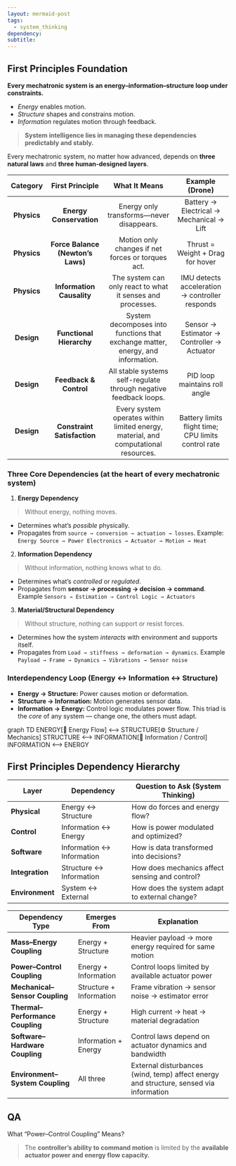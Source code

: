 ```yaml
---
layout: mermaid-post
tags:
  - system_thinking
dependency:
subtitle:
---
```

## First Principles Foundation
**Every mechatronic system is an energy–information–structure loop under constraints.**
- _Energy_ enables motion.
- _Structure_ shapes and constrains motion.
- _Information_ regulates motion through feedback.
> **System intelligence lies in managing these dependencies predictably and stably.**
   
Every mechatronic system, no matter how advanced, depends on **three natural laws** and **three human-designed layers**.

| **Category** | **First Principle**               | **What It Means**                                                                 | **Example (Drone)**                              |
|:------------:|:---------------------------------:|:----------------------------------------------------------------------------------:|:------------------------------------------------:|
| **Physics**  | **Energy Conservation**           | Energy only transforms—never disappears.                                           | Battery → Electrical → Mechanical → Lift         |
| **Physics**  | **Force Balance (Newton’s Laws)** | Motion only changes if net forces or torques act.                                  | Thrust = Weight + Drag for hover                 |
| **Physics**  | **Information Causality**         | The system can only react to what it senses and processes.                         | IMU detects acceleration → controller responds   |
| **Design**   | **Functional Hierarchy**          | System decomposes into functions that exchange matter, energy, and information.    | Sensor → Estimator → Controller → Actuator       |
| **Design**   | **Feedback & Control**            | All stable systems self-regulate through negative feedback loops.                  | PID loop maintains roll angle                    |
| **Design**   | **Constraint Satisfaction**       | Every system operates within limited energy, material, and computational resources.| Battery limits flight time; CPU limits control rate |

### **Three Core Dependencies (at the heart of every mechatronic system)**
1. **Energy Dependency**
> Without energy, nothing moves.
- Determines what’s _possible_ physically.
- Propagates from `source → conversion → actuation → losses`.
Example:
`Energy Source → Power Electronics → Actuator → Motion → Heat`

2. **Information Dependency**
> Without information, nothing knows what to do.
- Determines what’s _controlled_ or _regulated_.
- Propagates from **sensor → processing → decision → command**.
Example
`Sensors → Estimation → Control Logic → Actuators`

3. **Material/Structural Dependency**
> Without structure, nothing can support or resist forces.
- Determines how the system _interacts_ with environment and supports itself.
- Propagates from `Load → stiffness → deformation → dynamics`.
Example
`Payload → Frame → Dynamics → Vibrations → Sensor noise`
### Interdependency Loop (Energy ↔ Information ↔ Structure)
- **Energy → Structure:** Power causes motion or deformation.
- **Structure → Information:** Motion generates sensor data.
- **Information → Energy:** Control logic modulates power flow.
This triad is the _core_ of any system — change one, the others must adapt.

<div class="mermaid">
graph TD
    ENERGY[🔋 Energy Flow] <--> STRUCTURE[⚙️ Structure / Mechanics]
    STRUCTURE <--> INFORMATION[🧠 Information / Control]
    INFORMATION <--> ENERGY
</div>

## **First Principles Dependency Hierarchy**

| **Layer**       | **Dependency**            | **Question to Ask (System Thinking)**          |
| --------------- | ------------------------- | ---------------------------------------------- |
| **Physical**    | Energy ↔ Structure        | How do forces and energy flow?                 |
| **Control**     | Information ↔ Energy      | How is power modulated and optimized?          |
| **Software**    | Information ↔ Information | How is data transformed into decisions?        |
| **Integration** | Structure ↔ Information   | How does mechanics affect sensing and control? |
| **Environment** | System ↔ External         | How does the system adapt to external change?  |


|**Dependency Type**|**Emerges From**|**Explanation**|
|---|---|---|
|**Mass–Energy Coupling**|Energy + Structure|Heavier payload → more energy required for same motion|
|**Power–Control Coupling**|Energy + Information|Control loops limited by available actuator power|
|**Mechanical–Sensor Coupling**|Structure + Information|Frame vibration → sensor noise → estimator error|
|**Thermal–Performance Coupling**|Energy + Structure|High current → heat → material degradation|
|**Software–Hardware Coupling**|Information + Energy|Control laws depend on actuator dynamics and bandwidth|
|**Environment–System Coupling**|All three|External disturbances (wind, temp) affect energy and structure, sensed via information|

## QA

What “Power–Control Coupling” Means?
>The **controller’s ability to command motion** is limited by the **available actuator power and energy flow capacity.**
